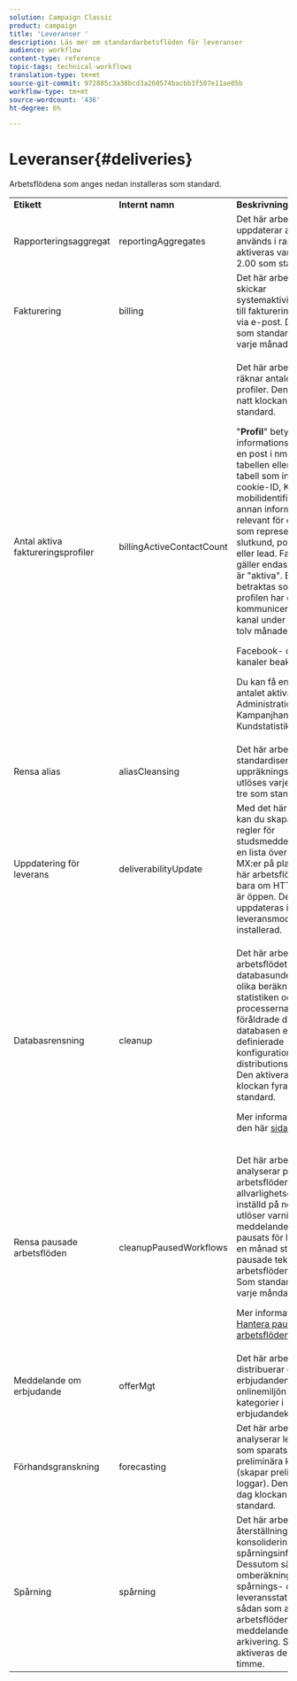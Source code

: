 ```yaml
---
solution: Campaign Classic
product: campaign
title: 'Leveranser '
description: Läs mer om standardarbetsflöden för leveranser
audience: workflow
content-type: reference
topic-tags: technical-workflows
translation-type: tm+mt
source-git-commit: 972885c3a38bcd3a260574bacbb3f507e11ae05b
workflow-type: tm+mt
source-wordcount: '436'
ht-degree: 6%

---
```



# Leveranser{#deliveries}

Arbetsflödena som anges nedan installeras som standard.

<table> 
 <tbody> 
  <tr> 
   <td> <strong>Etikett</strong><br /> </td> 
   <td> <strong>Internt namn</strong><br /> </td> 
   <td> <strong>Beskrivning</strong><br /> </td> 
  </tr> 
  <tr> 
   <td> <span class="uicontrol">Rapporteringsaggregat</span> <br /> </td> 
   <td> <span class="uicontrol">reportingAggregates</span> <br /> </td> 
   <td> Det här arbetsflödet uppdaterar aggregat som används i rapporter. Den aktiveras varje dag kl. 2.00 som standard.<br /> </td> 
  </tr> 
  <tr> 
   <td> <span class="uicontrol">Fakturering</span> <br /> </td> 
   <td> <span class="uicontrol">billing</span> <br /> </td> 
   <td> Det här arbetsflödet skickar systemaktivitetsrapporten till faktureringsoperatorn via e-post. Den utlöses som standard den 25:e varje månad.<br /> </td> 
  </tr> 
  <tr> 
   <td> <span class="uicontrol">Antal aktiva faktureringsprofiler</span> <br /> </td> 
   <td> <span class="uicontrol">billingActiveContactCount</span> <br /> </td> 
   <td> <p>Det här arbetsflödet räknar antalet aktiva profiler. Den utlöses varje natt klockan 1:00 som standard.</p> <p>"<strong>Profil</strong>" betyder en informationspost (t.ex.: en post i nmsRecipient-tabellen eller en extern tabell som innehåller ett cookie-ID, Kund-ID, mobilidentifierare eller annan information som är relevant för en viss kanal) som representerar en slutkund, potentiell kund eller lead. Fakturering gäller endast profiler som är "aktiva". En profil betraktas som"aktiv" om profilen har delats eller kommunicerats via någon kanal under de senaste tolv månaderna.</p> <p>Facebook- och Twitter-kanaler beaktas inte.</p> <p>Du kan få en översikt över <span class="uicontrol">antalet aktiva profiler</span> i <span class="uicontrol">Administration</span> &gt; <span class="uicontrol">Kampanjhantering</span> &gt; <span class="uicontrol">Kundstatistik</span>.</p> </td> 
  </tr> 
  <tr> 
   <td> <span class="uicontrol">Rensa alias</span> <br /> </td> 
   <td> <span class="uicontrol">aliasCleansing</span> <br /> </td> 
   <td> Det här arbetsflödet standardiserar uppräkningsvärden. Den utlöses varje dag klockan tre som standard.<br /> </td> 
  </tr> 
  <tr> 
   <td> <span class="uicontrol">Uppdatering för leverans</span> <br /> </td> 
   <td> <span class="uicontrol">deliverabilityUpdate</span> <br /> </td> 
   <td> Med det här arbetsflödet kan du skapa en lista över regler för studsmeddelanden samt en lista över domäner och MX:er på plattformen. Det här arbetsflödet fungerar bara om HTTPS-porten är öppen. De här listorna uppdateras inte om inte leveransmodulen är installerad.<br /> </td> 
  </tr> 
  <tr> 
   <td> <span class="uicontrol">Databasrensning</span> <br /> </td> 
   <td> <span class="uicontrol">cleanup</span> <br /> </td> 
   <td> <p>Det här arbetsflödet är arbetsflödet för databasunderhåll: utför olika beräkningar från statistiken och processerna och tar bort föråldrade data från databasen enligt den definierade konfigurationen i distributionsassistenten. Den aktiveras varje dag klockan fyra som standard.</p> <p>Mer information finns på den här <a href="../../production/using/database-cleanup-workflow.md">sidan</a>.</p> </td> 
  </tr> 
  <tr> 
   <td> <span class="uicontrol">Rensa pausade arbetsflöden</span> <br /> </td> 
   <td> <span class="uicontrol">cleanupPausedWorkflows</span> <br /> </td> 
   <td> <p>Det här arbetsflödet analyserar pausade arbetsflöden som har allvarlighetsgraden inställd på normal och utlöser varningar och meddelanden när de har pausats för länge. Efter en månad stoppas de pausade tekniska arbetsflödena ovillkorligt. Som standard utlöses den varje måndag kl. 5.</p> <p>Mer information finns i <a href="../../workflow/using/monitoring-workflow-execution.md#handling-of-paused-workflows" target="_blank">Hantera pausade arbetsflöden</a>.</p></td> 
  </tr> 
  <tr> 
   <td> <span class="uicontrol">Meddelande om erbjudande</span> <br /> </td> 
   <td> <span class="uicontrol">offerMgt</span> <br /> </td> 
   <td> Det här arbetsflödet distribuerar godkända erbjudanden till onlinemiljön samt alla kategorier i erbjudandekatalogen.<br /> </td> 
  </tr> 
  <tr> 
   <td> <span class="uicontrol">Förhandsgranskning</span> <br /> </td> 
   <td> <span class="uicontrol">forecasting</span><br /> </td> 
   <td> Det här arbetsflödet analyserar leveranser som sparats i den preliminära kalendern (skapar preliminära loggar). Den utlöses varje dag klockan 1:00 som standard.<br /> </td> 
  </tr> 
  <tr> 
   <td> <span class="uicontrol">Spårning</span> <br /> </td> 
   <td> <span class="uicontrol">spårning</span> <br /> </td> 
   <td> Det här arbetsflödet utför återställning och konsolidering av spårningsinformation. Dessutom säkerställs omberäkningen av spårnings- och leveransstatistik, särskilt sådan som används i arbetsflöden för meddelandecentrets arkivering. Som standard aktiveras den en gång per timme. <br /> </td> 
  </tr> 
 </tbody> 
</table>

